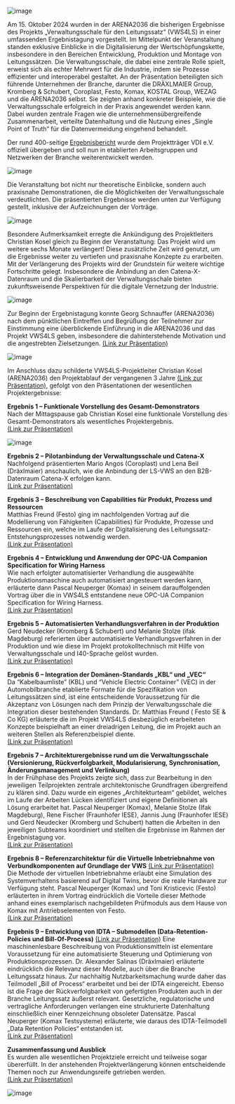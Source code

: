 ![image](https://github.com/user-attachments/assets/3979bc83-ec8f-482f-8954-cf0bd7b6eba4)

Am 15. Oktober 2024 wurden in der ARENA2036 die bisherigen Ergebnisse des Projekts „Verwaltungsschale für den Leitungssatz“ (VWS4LS) in einer umfassenden Ergebnistagung vorgestellt. Im Mittelpunkt der Veranstaltung standen exklusive Einblicke in die Digitalisierung der Wertschöpfungskette, insbesondere in den Bereichen Entwicklung, Produktion und Montage von Leitungssätzen. 
Die Verwaltungsschale, die dabei eine zentrale Rolle spielt, erweist sich als echter Mehrwert für die Industrie, indem sie Prozesse effizienter und interoperabel gestaltet. 
An der Präsentation beteiligten sich führende Unternehmen der Branche, darunter die DRÄXLMAIER Group, Kromberg & Schubert, Coroplast, Festo, Komax, KOSTAL Group, WEZAG und die ARENA2036 selbst. Sie zeigten anhand konkreter Beispiele, wie die Verwaltungsschale erfolgreich in der Praxis angewendet werden kann. Dabei wurden zentrale Fragen wie die unternehmensübergreifende Zusammenarbeit, verteilte Datenhaltung und die Nutzung eines „Single Point of Truth“ für die Datenvermeidung eingehend behandelt.  

Der rund 400-seitige [Ergebnisbericht](https://vws4ls.github.io/VWS4LS_Abschlussbericht_Gesamtprojekt.pdf) wurde dem Projektträger VDI e.V. offiziell übergeben und soll nun in etablierten Arbeitsgruppen und Netzwerken der Branche weiterentwickelt werden.  

![image](https://github.com/user-attachments/assets/6426d070-5399-4832-a404-d39feae9eea2)

Die Veranstaltung bot nicht nur theoretische Einblicke, sondern auch praxisnahe Demonstrationen, die die Möglichkeiten der Verwaltungsschale verdeutlichten. Die präsentierten Ergebnisse werden unten zur Verfügung gestellt, inklusive der Aufzeichnungen der Vorträge.  

![image](https://github.com/user-attachments/assets/2e02baec-6bfc-410e-8d63-5c750c8f0187)

Besondere Aufmerksamkeit erregte die Ankündigung des Projektleiters Christian Kosel gleich zu Beginn der Veranstaltung: Das Projekt wird um weitere sechs Monate verlängert! Diese zusätzliche Zeit wird genutzt, um die Ergebnisse weiter zu vertiefen und praxisnahe Konzepte zu erarbeiten. Mit der Verlängerung des Projekts wird der Grundstein für weitere wichtige Fortschritte gelegt. Insbesondere die Anbindung an den Catena-X-Datenraum und die Skalierbarkeit der Verwaltungsschale bieten zukunftsweisende Perspektiven für die digitale Vernetzung der Industrie.  

![image](https://github.com/user-attachments/assets/98f26d6d-e870-44d4-bf26-408d544ceef6)   

Zur Beginn der Ergebnistagung konnte Georg Schnauffer (ARENA2036) nach dem pünktlichen Eintreffen und Begrüßung der Teilnehmer zur Einstimmung eine überblickende Einführung in die ARENA2036 und das Projekt VWS4LS geben, insbesondere die dahinterstehende Motivation und die angestrebten Zielsetzungen. [(Link zur Präsentation)](VWS4LS_ErgebnisEinführung.pdf)    

![image](https://github.com/user-attachments/assets/9c802939-4f6b-45ca-b01a-ba22ba93ff17)   

Im Anschluss dazu schilderte VWS4LS-Projektleiter Christian Kosel (ARENA2036) den Projektablauf der vergangenen 3 Jahre [(Link zur Präsentation)](VWS4LS_ErgebnisÜberblick.pdf), gefolgt von den Präsentationen der wesentlichen Projektergebnisse: 


**Ergebnis 1 – Funktionale Vorstellung des Gesamt-Demonstrators**     
Nach der Mittagspause gab Christian Kosel eine funktionale Vorstellung des Gesamt-Demonstrators als wesentliches Projektergebnis.   
[(Link zur Präsentation)](VWS4LS_Ergebnis1.pdf)    

![image](https://github.com/user-attachments/assets/c7efeadc-d5f7-4008-b186-92dd3f1e1f50)

**Ergebnis 2 – Pilotanbindung der Verwaltungsschale und Catena-X**    
Nachfolgend präsentierten Mario Angos (Coroplast) und Lena Beil (Dräxlmaier) anschaulich, wie die Anbindung der LS-VWS an den B2B-Datenraum Catena-X erfolgen kann.    
[(Link zur Präsentation)](VWS4LS_Ergebnis2.pdf)     

**Ergebnis 3 – Beschreibung von Capabilities für Produkt, Prozess und Ressourcen**                                              
Matthias Freund (Festo) ging im nachfolgenden Vortrag auf die Modellierung von Fähigkeiten (Capabilities) für Produkte, Prozesse und Ressourcen ein, welche im Laufe der Digitalisierung des Leitungssatz-Entstehungsprozesses notwendig werden.    
[(Link zur Präsentation)](VWS4LS_Ergebnis3.pdf)     

**Ergebnis 4 – Entwicklung und Anwendung der OPC-UA Companion Specification for Wiring Harness**      
Wie nach erfolgter automatisierter Verhandlung die ausgewählte Produktionsmaschine auch automatisiert angesteuert werden kann, erläuterte dann Pascal Neuperger (Komax) in seinem darauffolgenden Vortrag über die in VWS4LS entstandene neue OPC-UA Companion Specification for Wiring Harness.    
[(Link zur Präsentation)](VWS4LS_Ergebnis4.pdf)    

**Ergebnis 5 – Automatisierten Verhandlungsverfahren in der Produktion**   
Gerd Neudecker (Kromberg & Schubert) und Melanie Stolze (ifak Magdeburg) referierten über automatisierte Verhandlungsverfahren in der Produktion und wie diese im Projekt protokolltechnisch mit Hilfe von Verwaltungsschale und I40-Sprache gelöst wurden.    
[(Link zur Präsentation)](VWS4LS_Ergebnis5.pdf)                                              

**Ergebnis 6 – Integration der Domänen-Standards „KBL“ und „VEC“**   
Da “Kabelbaumliste” (KBL) und “Vehicle Electric Container” (VEC) in der Automobilbranche etablierte Formate für die Spezifikation von Leitungssätzen sind, ist eine entscheidende Voraussetzung für die Akzeptanz von Lösungen nach dem Prinzip der Verwaltungsschale die Integration dieser bestehenden Standards. Dr. Matthias Freund ( Festo SE & Co KG) erläuterte die im Projekt VWS4LS diesbezüglich erarbeiteten Konzepte beispielhaft an einer dreiadrigen Leitung, die im Projekt auch an weiteren Stellen als Referenzbeispiel diente.    
[(Link zur Präsentation)](VWS4LS_Ergebnis6.pdf)     

**Ergebnis 7 – Architekturergebnisse rund um die Verwaltungsschale  (Versionierung, Rückverfolgbarkeit, Modularisierung, Synchronisation, Änderungsmanagement und Verlinkung)**   
In der Frühphase des Projekts zeigte sich, dass zur Bearbeitung in den jeweiligen Teilprojekten zentrale architektonische Grundfragen übergreifend zu klären sind. Dazu wurde ein eigenes „Architekturteam“ gebildet, welches im Laufe der Arbeiten Lücken identifiziert und eigene Definitionen als Lösung erarbeitet hat. Pascal Neuperger (Komax), Melanie Stolze (Ifak Magdeburg), Rene Fischer (Fraunhofer IESE), Jannis Jung (Fraunhofer IESE) und Gerd Neudecker (Kromberg und Schubert) hatten die Arbeiten in den jeweiligen Subteams koordiniert und stellten die Ergebnisse im Rahmen der Ergebnistagung vor.     
[(Link zur Präsentation)](VWS4LS_Ergebnis7.pdf)    

**Ergebnis 8 – Referenzarchitektur für die Virtuelle Inbetriebnahme von Verbundkomponenten auf Grundlage der VWS**    [(Link zur Präsentation)](VWS4LS_Ergebnis8.pdf)   
Die Methode der virtuellen Inbetriebnahme erlaubt eine Simulation des Systemverhaltens basierend auf Digital Twins, bevor die reale Hardware zur Verfügung steht. Pascal Neuperger (Komax) und Toni Kristicevic (Festo) erläuterten in ihrem Vortrag eindrücklich die Vorteile dieser Methode anhand eines exemplarisch nachgebildeten Prüfmoduls aus dem Hause von Komax mit Antriebselementen von Festo.     
[(Link zur Präsentation)](VWS4LS_Ergebnis8.pdf)     

**Ergebnis 9 – Entwicklung von IDTA – Submodellen (Data-Retention-Policies und Bill-Of-Process)**    [(Link zur Präsentation)](VWS4LS_Ergebnis9.pdf) 
Eine maschinenlesbare Beschreibung von Produktionsmitteln ist elementare Voraussetzung für eine automatisierte Steuerung und Optimierung von Produktionsprozessen. Dr. Alexander Salinas (Dräxlmaier) erläuterte eindrücklich die Relevanz dieser Modelle, auch über die Branche Leitungssatz hinaus. Zur nachhaltig Nutzbarkeitsmachung wurde daher das Teilmodell „Bill of Process“ erarbeitet und bei der IDTA eingereicht. Ebenso ist die Frage der Rückverfolgbarkeit von gefertigten Produkten auch in der Branche Leitungssatz äußerst relevant. Gesetzliche, regulatorische und vertragliche Anforderungen verlangen eine strukturierte Datenhaltung einschließlich einer Kennzeichnung obsoleter Datensätze. Pascal Neuperger (Komax Testsysteme) erläuterte, wie daraus des IDTA-Teilmodell „Data Retention Policies“ entstanden ist.    
[(Link zur Präsentation)](VWS4LS_Ergebnis9.pdf)    

**Zusammenfassung und Ausblick**    
Es wurden alle wesentlichen Projektziele erreicht und teilweise sogar übererfüllt. In der anstehenden Projektverlängerung können entscheidende Themen noch zur Anwendungsreife getrieben werden.    
[(Link zur Präsentation)](VWS4LS_ErgebnisAusblick.pdf)   

![image](https://github.com/user-attachments/assets/f3c08c40-44f8-4db0-bcea-40cf593cee58)

